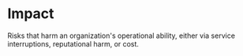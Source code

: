 # Impact

Risks that harm an organization's operational ability,
either via service interruptions, reputational harm, or cost.
